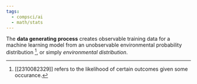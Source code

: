 ```yaml
---
tags:
  - compsci/ai
  - math/stats
---
```

The **data generating process** creates observable training data for a machine learning model from an unobservable environmental probability distribution [^1], or simply *environmental distribution*.

[^1]: [[2310082329]] refers to the likelihood of certain outcomes given some occurance.
